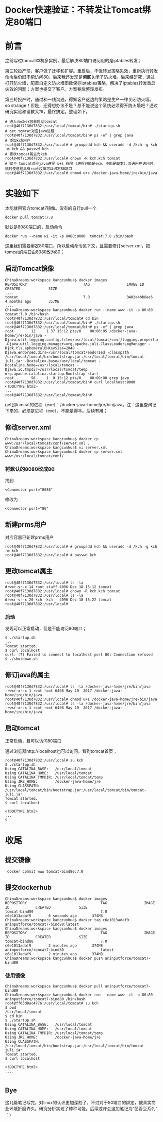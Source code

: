 # Docker快速验证：不转发让Tomcat绑定80端口

# 前言

之前写过tomcat单机多实例，最后解决80端口访问用的是iptables转发；

第三轮投产前，客户做了迁移和扩容。重启后，不但转发策略失效，重新执行转发命令后仍旧不能访问80。后来我还发现是**彻底**关闭了防火墙。后来经研究，通过打开防火墙，配置自定义防火墙函数保存iptables策略，解决了iptables转发重启失效的问题；方案也提交了客户。方案稍后整理发布。

第三轮投产时，通过和一线沟通，得知客户这边的策略是生产一律关闭防火墙。so strange！但是，还得想办法不是？总不能说这个系统必须得开防火墙吧？通过研究实验和请教大神，最终搞定。整理如下。

```shell
# 进入docker容器启动tomcat
root@40f7130d7832:/usr/local/tomcat/bin# ./startup.sh 
# get tomcat对应java进程：
root@40f7130d7832:/usr/local/tomcat/bin# ps -ef | grep java
# 添加kch用户
root@40f7130d7832:/usr/local# # groupadd kch && useradd -d /kch -g kch -m kch && passwd kch
# 更改tomcat属主为kch
root@40f7130d7832:/usr/local# chown -R kch.kch tomcat
# 赋予 tomcat对应java进程 u+s 权限 (进程只能是exe，不能是脚本):普通用户访问时，临时使进程具有root权限可以绑定80端口
root@40f7130d7832:/usr/local# chmod u+s /docker-java-home/jre/bin/java
```

# 实验如下

本能就用官方tomcat7镜像。没有的自行pull一个

```shell
docker pull tomcat:7.0
```

默认是8080端口的，启动命令

```shell
docker run --name w1 -it -p 8080:8080  tomcat:7.0 /bin/bash
```

这里我们需要绑定80端口，所以启动命令见下文，且需要修订server.xml，把tomcat的端口由8080改为80；

## 启动Tomcat镜像

```shell
ChinaDreams:workspace kangcunhua$ docker images
REPOSITORY                          TAG                 IMAGE ID            CREATED             SIZE
....
tomcat                              7.0                 3402a4bb8ae6        4 months ago        357MB
....
ChinaDreams:workspace kangcunhua$ docker run --name www -it -p 80:80  tomcat:7.0 /bin/bash
root@40f7130d7832:/usr/local/tomcat# cd bin
root@40f7130d7832:/usr/local/tomcat/bin# ./startup.sh
root@40f7130d7832:/usr/local/tomcat/bin# ps -ef | grep java
root        12     1 37 15:12 pts/0    00:00:05 /docker-java-home/jre/bin/java -Djava.util.logging.config.file=/usr/local/tomcat/conf/logging.properties -Djava.util.logging.manager=org.apache.juli.ClassLoaderLogManager -Djdk.tls.ephemeralDHKeySize=2048 -Djava.endorsed.dirs=/usr/local/tomcat/endorsed -classpath /usr/local/tomcat/bin/bootstrap.jar:/usr/local/tomcat/bin/tomcat-juli.jar -Dcatalina.base=/usr/local/tomcat -Dcatalina.home=/usr/local/tomcat -Djava.io.tmpdir=/usr/local/tomcat/temp org.apache.catalina.startup.Bootstrap start
root        56     1  0 15:12 pts/0    00:00:00 grep java
root@40f7130d7832:/usr/local/tomcat/bin# curl localhost:8080
<!DOCTYPE html>
...
root@40f7130d7832:/usr/local/tomcat/bin# 
```

get到tomcat的进程（exe）：/docker-java-home/jre/bin/java。注：这里查询记下来的，必须是进程（exe），不能是脚本。后续有用；

## 修改server.xml

```shell
ChinaDreams:workspace kangcunhua$ docker cp www:/usr/local/tomcat/conf/server.xml .
ChinaDreams:workspace kangcunhua$ vi server.xml 
ChinaDreams:workspace kangcunhua$ docker cp server.xml www:/usr/local/tomcat/conf/
```

### 将默认的8080改成80

找到

```shell
<Connector port="8080"
```

修改为

```shell
<Connector port="80"
```



## 新建prms用户

对应容器已新建prms用户

```shell
root@40f7130d7832:/usr/local# # groupadd kch && useradd -d /kch -g kch -m kch
root@40f7130d7832:/usr/local# # passwd kch
```

## 更改tomcat属主

```shell
root@40f7130d7832:/usr/local# ls -la
drwxr-sr-x 14 root staff 4096 Dec 18 15:12 tomcat
root@40f7130d7832:/usr/local# chown -R kch.kch tomcat
root@40f7130d7832:/usr/local# ls -la
drwxr-sr-x 20 kch  kch   4096 Dec 18 15:22 tomcat
root@40f7130d7832:/usr/local# 
```

### 启动

发现可以正常启动，但是不能访问80端口；

```shell
$ ./startup.sh
...
Tomcat started.
$ curl localhost
curl: (7) Failed to connect to localhost port 80: Connection refused
$ ./shutdown.sh
```

## 修订java的属主

```shell
root@40f7130d7832:/usr/local# ls -la /docker-java-home/jre/bin/java
-rwxr-xr-x 1 root root 6408 May 19  2017 /docker-java-home/jre/bin/java
root@40f7130d7832:/usr/local# chmod u+s /docker-java-home/jre/bin/java
root@40f7130d7832:/usr/local# ls -la /docker-java-home/jre/bin/java
-rwsr-xr-x 1 root root 6408 May 19  2017 /docker-java-home/jre/bin/java

```

## 启动tomcat

正常启动，且可以访问80端口

通过浏览器http://localhost也可以访问，看到tomcat首页；

```shell
root@40f7130d7832:/usr/local# su kch
$ ./startup.sh
Using CATALINA_BASE:   /usr/local/tomcat
Using CATALINA_HOME:   /usr/local/tomcat
Using CATALINA_TMPDIR: /usr/local/tomcat/temp
Using JRE_HOME:        /docker-java-home/jre
Using CLASSPATH:       /usr/local/tomcat/bin/bootstrap.jar:/usr/local/tomcat/bin/tomcat-juli.jar
Tomcat started.
$ curl localhost

<!DOCTYPE html>
...
$ 
```

# 收尾

## 提交镜像

```shell
 docker commit www tomcat-bind80:7.0
```

## 提交dockerhub

```shell
ChinaDreams:workspace kangcunhua$ docker images
REPOSITORY                                  TAG                 IMAGE ID            CREATED             SIZE
tomcat-bind80                               7.0                 c6e1013adaf9        6 seconds ago       374MB
ChinaDreams:workspace kangcunhua$ docker tag c6e1013adaf9 aninputforce/tomcat7-bind80:latest
ChinaDreams:workspace kangcunhua$ docker images
REPOSITORY                                  TAG                 IMAGE ID            CREATED             SIZE
tomcat-bind80                               7.0                 c6e1013adaf9        2 minutes ago       374MB
aninputforce/tomcat7-bind80                 latest              c6e1013adaf9        2 minutes ago       374MB
ChinaDreams:workspace kangcunhua$ docker push aninputforce/tomcat7-bind80
```

### 使用镜像

```shell
ChinaDreams:workspace kangcunhua$ docker pull aninputforce/tomcat7-bind80
ChinaDreams:workspace kangcunhua$ docker run --name www -it -p 80:80 aninputforce/tomcat7-bind80 /bin/bash
root@ff63d8ac4776:/usr/local/tomcat# su kch
$ pwd
/usr/local/tomcat
$ cd bin
$ ./startup.sh
Using CATALINA_BASE:   /usr/local/tomcat
Using CATALINA_HOME:   /usr/local/tomcat
Using CATALINA_TMPDIR: /usr/local/tomcat/temp
Using JRE_HOME:        /docker-java-home/jre
Using CLASSPATH:       /usr/local/tomcat/bin/bootstrap.jar:/usr/local/tomcat/bin/tomcat-juli.jar
Tomcat started.
$ curl localhost

<!DOCTYPE html>
....


```



## Bye

这几篇笔记写完。对linux的认识更加深刻了。不过对于80端口的绑定，被真实商业环境折磨许久，研究分析实现了种种可能。后续或许会追加笔记为“茴香豆系列” ：)

